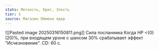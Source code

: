 ```yaml
---
stats: Меткость, Крит, Злость
tier: S
source: Магазин Обмена ядер
---
```

![[Pasted image 20250316150811.png]]
Сила посланника
Когда HP <{0}(20)%, при входящем уроне с шансом 30% срабатывает эффект "Исчезновение". CD: 60 с.
